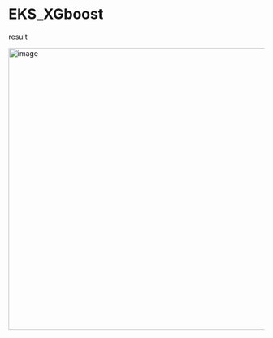 # EKS_XGboost

result

<img width="1768" height="555" alt="image" src="https://github.com/user-attachments/assets/46612966-d3c9-4c71-a97d-9ca1b2a1b212" />
